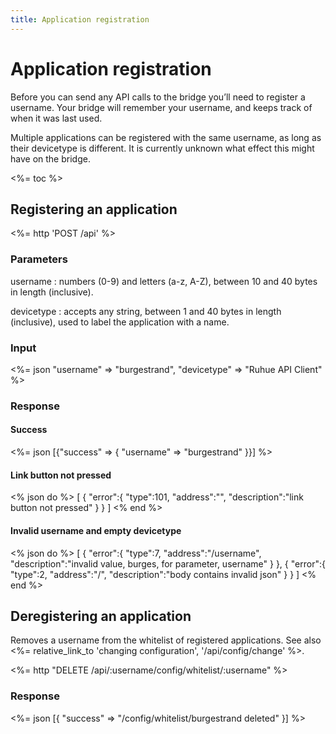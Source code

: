 ```yaml
---
title: Application registration
---
```


# Application registration

Before you can send any API calls to the bridge you’ll need to register a username. Your
bridge will remember your username, and keeps track of when it was last used.

Multiple applications can be registered with the same username, as long as their devicetype
is different. It is currently unknown what effect this might have on the bridge.

<%= toc %>

## Registering an application

<%= http 'POST /api' %>

### Parameters

username
: numbers (0-9) and letters (a-z, A-Z), between 10 and 40 bytes in length (inclusive).

devicetype
: accepts any string, between 1 and 40 bytes in length (inclusive), used to label the application with a name.

### Input

<%= json "username" => "burgestrand", "devicetype" => "Ruhue API Client" %>

### Response

#### Success

<%= json [{"success" => { "username" => "burgestrand" }}] %>

#### Link button not pressed

<% json do %>
[
  {
    "error":{
      "type":101,
      "address":"",
      "description":"link button not pressed"
    }
  }
]
<% end %>

#### Invalid username and empty devicetype

<% json do %>
[
  {
    "error":{
      "type":7,
      "address":"/username",
      "description":"invalid value, burges, for parameter, username"
    }
  },
  {
    "error":{
      "type":2,
      "address":"/",
      "description":"body contains invalid json"
    }
  }
]
<% end %>

## Deregistering an application

Removes a username from the whitelist of registered applications. See also <%= relative_link_to 'changing configuration', '/api/config/change' %>.

<%= http "DELETE /api/:username/config/whitelist/:username" %>

### Response

<%= json [{ "success" => "/config/whitelist/burgestrand deleted" }] %>
